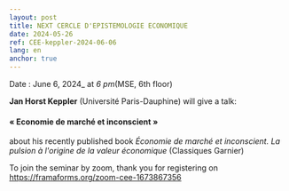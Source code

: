 ```yaml
---
layout: post
title: NEXT CERCLE D'EPISTEMOLOGIE ECONOMIQUE
date: 2024-05-26
ref: CEE-keppler-2024-06-06
lang: en
anchor: true
---
```



<i class="fas fa-table"></i> Date : June 6, 2024_ at _6 pm_(MSE, 6th floor)

**Jan Horst Keppler** (Université Paris-Dauphine) will give a talk:

#### « Economie de marché et inconscient »

about his recently published book *Économie de marché et inconscient. La pulsion à l'origine de la valeur économique* (Classiques Garnier)

To join the seminar by zoom, thank you for registering on  https://framaforms.org/zoom-cee-1673867356
